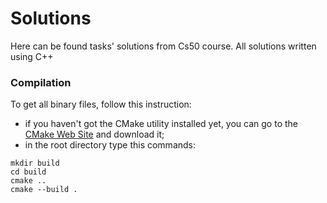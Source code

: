 # Solutions
Here can be found tasks' solutions from Cs50 course.
All solutions written using C++

### Compilation
To get all binary files, follow this instruction:
- if you haven't got the CMake utility installed yet, you can go to the [CMake Web Site](cmake.org) and download it;
- in the root directory type this commands:
```shell
mkdir build
cd build
cmake ..
cmake --build .
```
